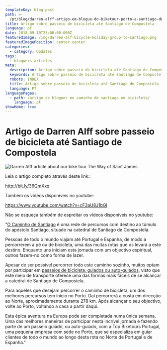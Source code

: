 ```yaml
---
templateKey: blog-post
path: >-
  /pt/blog/darren-alff-artigo-em-blogue-do-biketour-porto-a-santiago-de-compostela/
title: Artigo sobre passeio de bicicleta até Santiago de Compostela
language: pt
date: 2018-09-10T23:00:00.000Z
featuredImage: /img/darren-alf-bicycle-holiday-group-to-santiago.png
featuredImagePosition: center center
categories:
  - category: Updates
tags:
  - bloguers articles
meta:
  description: Artigo sobre passeio de bicicleta até Santiago de Compostela
  keywords: Artigo sobre passeio de bicicleta até Santiago de Compostela
  robots: INDEX
  title: Artigo sobre passeio de bicicleta até Santiago de Compostela
  language: PT
languagePages:
  - path: /artigo de bloguer no caminho de santiago em bicicleta/
    language: pt
showHome: true
---
```

# Artigo de Darren Alff sobre passeio de bicicleta até Santiago de Compostela

![Darren Alff article about our bike tour The Way of Saint James](/img/darren-alf-bicycle-holiday-group-to-santiago.png "Darren Alff article about our bike tour The Way of Saint James")

Leia o artigo completo através deste link::

<http://bit.ly/36QmXxq>

Também os videos disponiveis no youtube:

<https://www.youtube.com/watch?v=cF3aU8J1bGI>

Não se esqueça também de espreitar os vídeos disponíveis no youtube:

"[O Caminho de Santiago](https://topwalkingtoursportugal.com/santiago-compostela-pela-costa/) é uma rede de percursos com destino ao túmulo do apóstolo Santiago, situado na catedral de Santiago de Compostela.

Pessoas de todo o mundo viajam até Portugal e Espanha, de modo a percorrerem a pé ou de bicicleta, uma das muitas rotas que os levará a este destino. Enquanto uns iniciam esta jornada com um objectivo espiritual, outros fazem-no como forma de lazer.

Apesar de ser possível percorrer todo este caminho sozinho, muitos optam por participar em [passeios de bicicleta, guiados ou auto-guiados,](https://topwalkingtoursportugal.com/passeios-de-bicicleta-portugal/) visto que este meio de transporte oferece uma das formas mais fáceis de se alcançar a catedral de Santiago de Compostela.

Para aqueles que desejam percorrer o caminho de bicicleta, um dos melhores percursos tem início no Porto. Daí percorrerá a costa em direcção ao Norte, aproximadamente durante 278 km. Após alcançar o seu objectivo, volte ao Porto, voltando a casa a partir daqui.

Esta épica aventura na Europa pode ser completada numa única semana. Uma das melhores maneiras de participar nesta incrível jornada é fazendo parte de um passeio guiado, ou auto-guiado, com a Top Biketours Portugal, uma pequena empresa com sede no Porto, que se especializa em guiar clientes de todo o mundo ao longo desta rota no Norte de Portugal e de Espanha."
